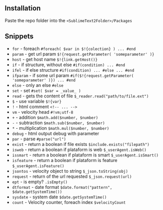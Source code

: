 ## Installation

Paste the repo folder into the `<SublimeText2Folder>/Packages`

## Snippets

*	``for`` - foreach ``#foreach( $var in $!{colection} ) ... #end``
*	``param`` - get url param ``$!{request.getParameter( 'someparameter' )}``
*	``host`` - get host name ``$!{link.getHost()}``
*	``if`` - if structure, without else ``#if(condition) ... #end``
*	``ifel`` - if else structure ``#if(condition) ... #else ... #end``
*	``ifparam`` - if some url param ``#if($!{request.getParameter( 'someparameter' )}) ... #end``
*	``else`` - only an else ``#else``
*	``set`` - set ``#set( $var = _value_ )``
*	``read`` - gets the content of file ``$_reader.read("path/to/file.ext")``
*	``$`` - use variable ``$!{var}``
*	``!`` - html comment ``<!-- ... -->``
*	``vm`` - velocity head ``#!vm;utf-8``
*	``+`` - addition ``$math.add($number, $number)``
*	``-`` - subtraction ``$math.sub($number, $number)``
*	``*`` - multiplication ``$math.mul($number, $number)``
*	``debug`` - html output debug with parameter
*	``par`` - parse ``#parse("url")``
*	``exist`` - return a boolean if file exists ``$include.exists("filepath")``
*	``isweb`` - return a boolean if plataform is web ``$_userAgent.isWeb()``
*	``issmart`` - return a boolean if plataform is smart ``$_userAgent.isSmart()``
*	``isfeature`` - return a boolean if plataform is feature ``$_userAgent.isFeature()``
*	``jsontos`` - velocity object to string ``$_json.toString(obj)``
*	``request`` - return of the url requested ``$_json.request(url)``
*	``ept`` - is empty? ``.isEmpty()``
*	``dtformat`` - date format ``$date.format("pattern", $date.getSystemTime())``
*	``sysdate`` - system date ``$date.getSystemTime()``
*	``count`` - Velocity counter, foreach index ``$velocityCount``